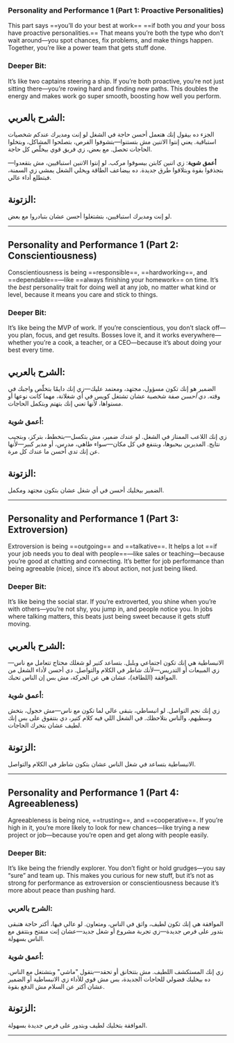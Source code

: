 
### Personality and Performance 1 (Part 1: Proactive Personalities)
 This part says ==you’ll do your best at work== ==if both you *and* your boss have proactive personalities.== That means you’re both the type who don’t wait around—you spot chances, fix problems, and make things happen. Together, you’re like a power team that gets stuff done.

### **Deeper Bit**:
It’s like two captains steering a ship. If you’re both proactive, you’re not just sitting there—you’re rowing hard and finding new paths. This doubles the energy and makes work go super smooth, boosting how well you perform.

## **الشرح بالعربي**:
الجزء ده بيقول إنك هتعمل أحسن حاجة في الشغل لو إنت ومديرك عندكم شخصيات استباقية. يعني إنتوا الاتنين مش بتستنوا—بتشوفوا الفرص، بتصلحوا المشاكل، وبتخلوا الحاجات تحصل. مع بعض، زي فريق قوي بيخلّص كل حاجة.

**أعمق شوية**: زي اتنين كابتن بيسوقوا مركب. لو إنتوا الاتنين استباقيين، مش بتقعدوا—بتجذفوا بقوة وبتلاقوا طرق جديدة. ده بيضاعف الطاقة ويخلي الشغل يمشي زي السمنة، فبتطلع أداء عالي.

## **الزتونة**: 
لو إنت ومديرك استباقيين، بتشتغلوا أحسن عشان بتبادروا مع بعض.

---

## Personality and Performance 1 (Part 2: Conscientiousness)
 Conscientiousness is being ==responsible==, ==hardworking==, and ==dependable==—like ==always finishing your homework== on time. It’s the *best* personality trait for doing well at any job, no matter what kind or level, because it means you care and stick to things.

### **Deeper Bit**: 
It’s like being the MVP of work. If you’re conscientious, you don’t slack off—you plan, focus, and get results. Bosses love it, and it works everywhere—whether you’re a cook, a teacher, or a CEO—because it’s about doing your best every time.

## **الشرح بالعربي**:
الضمير هو إنك تكون مسؤول، مجتهد، ومعتمد عليك—زي إنك دايمًا بتخلّص واجبك في وقته. دي *أحسن* صفة شخصية عشان تشتغل كويس في أي شغلانة، مهما كانت نوعها أو مستواها، لأنها تعني إنك بتهتم وبتكمل الحاجات.  

### **أعمق شوية**:
زي إنك اللاعب الممتاز في الشغل. لو عندك ضمير، مش بتكسل—بتخطط، بتركز، وبتجيب نتايج. المديرين بيحبوها، وبتنفع في كل مكان—سواء طاهي، مدرس، أو مدير كبير—لأنها عن إنك تدي أحسن ما عندك كل مرة.

## **الزتونة**:
الضمير بيخليك أحسن في أي شغل عشان بتكون مجتهد ومكمل.

---

## Personality and Performance 1 (Part 3: Extroversion)
 Extroversion is being ==outgoing== and ==talkative==. It helps a lot ==if your job needs you to deal with people==—like sales or teaching—because you’re good at chatting and connecting. It’s better for job performance than being agreeable (nice), since it’s about action, not just being liked.

### **Deeper Bit**: 
It’s like being the social star. If you’re extroverted, you shine when you’re with others—you’re not shy, you jump in, and people notice you. In jobs where talking matters, this beats just being sweet because it gets stuff moving.

## **الشرح بالعربي**: 
الانبساطية هي إنك تكون اجتماعي وبلبل. بتساعد كتير لو شغلك محتاج تتعامل مع ناس—زي المبيعات أو التدريس—لأنك شاطر في الكلام والتواصل. دي أحسن لأداء الشغل من الموافقة (اللطافة)، عشان هي عن الحركة، مش بس إن الناس تحبك.  
### **أعمق شوية**:
زي إنك نجم التواصل. لو انبساطي، بتبقى عالي لما تكون مع ناس—مش خجول، بتخش وسطيهم، والناس بتلاحظك. في الشغل اللي فيه كلام كتير، دي بتتفوق على بس إنك لطيف عشان بتحرك الحاجات.

## **الزتونة**:
الانبساطية بتساعد في شغل الناس عشان بتكون شاطر في الكلام والتواصل.

---

## Personality and Performance 1 (Part 4: Agreeableness)
 Agreeableness is being nice, ==trusting==, and ==cooperative==. If you’re high in it, you’re more likely to look for new chances—like trying a new project or job—because you’re open and get along with people easily.

### **Deeper Bit**: 
It’s like being the friendly explorer. You don’t fight or hold grudges—you say “sure” and team up. This makes you curious for new stuff, but it’s not as strong for performance as extroversion or conscientiousness because it’s more about peace than pushing hard.

### **الشرح بالعربي**:
الموافقة هي إنك تكون لطيف، واثق في الناس، ومتعاون. لو عالي فيها، أكتر حاجة هتبقى بتدور على فرص جديدة—زي تجربة مشروع أو شغل جديد—عشان إنت منفتح وبتتفق مع الناس بسهولة.

### **أعمق شوية**: 
زي إنك المستكشف اللطيف. مش بتتخانق أو تحقد—بتقول "ماشي" وبتشتغل مع الناس. ده بيخليك فضولي للحاجات الجديدة، بس مش قوي للأداء زي الانبساطية أو الضمير عشان أكتر عن السلام مش الدفع بقوة.

## **الزتونة**: 
الموافقة بتخليك لطيف وبتدور على فرص جديدة بسهولة.

---
